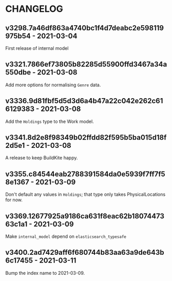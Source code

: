# CHANGELOG



## v3298.7a46df863a4740bc1f4d7deabc2e598119975b54 - 2021-03-04

First release of internal model


## v3321.7866ef73805b82285d55900ffd3467a34a550dbe - 2021-03-08

Add more options for normalising `Genre` data.

## v3336.9d81fbf5d5d3d6a4b47a22c042e262c616129383 - 2021-03-08

Add the `Holdings` type to the Work model.

## v3341.8d2e8f98349b02ffdd82f595b5ba015d18f2d5e1 - 2021-03-08

A release to keep BuildKite happy.

## v3355.c84544eab2788391584da0e5939f7ff7f58e1367 - 2021-03-09

Don't default any values in `Holdings`; that type only takes PhysicalLocations for now.

## v3369.12677925a9186ca631f8eac62b1807447363c1a1 - 2021-03-09

Make `internal_model` depend on `elasticsearch_typesafe`


## v3400.2ad7429aff6f680744b83aa63a9de643b6c17455 - 2021-03-11

Bump the index name to 2021-03-09.